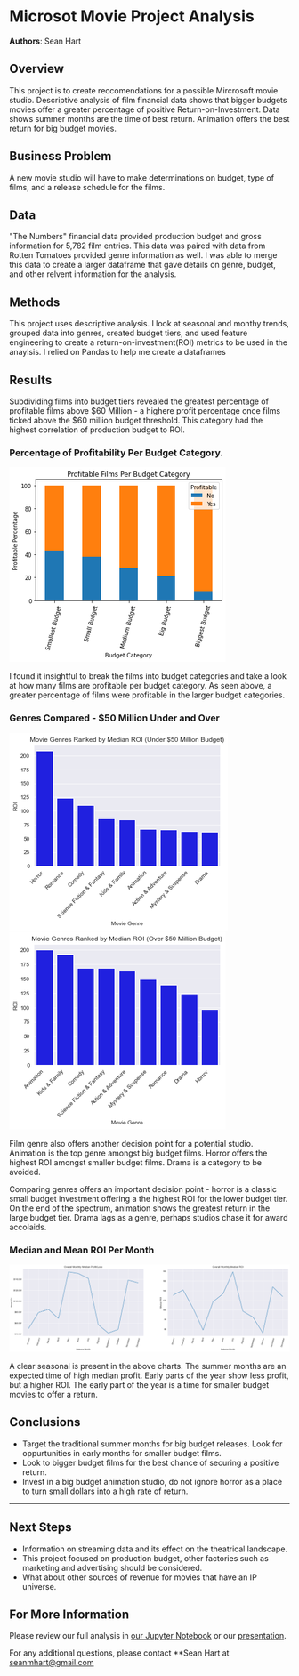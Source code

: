 # Microsot Movie Project Analysis

**Authors**: Sean Hart

## Overview

This project is to create reccomendations for a possible Mircrosoft movie studio. Descriptive analysis of film financial data shows that bigger budgets movies offer a greater percentage of positive Return-on-Investment. Data shows summer months are the time of best return. Animation offers the best return for big budget movies.

## Business Problem

A new movie studio will have to make determinations on budget, type of films, and a release schedule for the films.

## Data

"The Numbers" financial data  provided production budget and gross information for 5,782 film entries. This data was paired with data from Rotten Tomatoes provided genre information as well. I was able to merge this data to create a larger dataframe that gave details on genre, budget, and other relvent information for the analysis. 

## Methods

This project uses descriptive analysis. I look at seasonal and monthy trends, grouped data into genres, created budget tiers, and used feature engineering to create a return-on-investment(ROI) metrics to be used in the anaylsis. I relied on Pandas to help me create a dataframes 

## Results

Subdividing films into budget tiers revealed the greatest percentage of profitable films above $60 Million - a highere profit percentage once films ticked above the $60 million budget threshold. This category had the highest correlation of production budget to ROI. 

### Percentage of Profitability Per Budget Category.
![graph1](./images/Budget_Category.png)

I found it insightful to break the films into budget categories and take a look at how many films are profitable per budget category. As seen above, a greater percentage of films were profitable in the larger budget categories.  

### Genres Compared - $50 Million Under and Over
![graph4](./images/Small_Budget_Genre.png)
![graph5](./images/Big_Budget_Genre.png)

Film genre also offers another decision point for a potential studio. Animation is the top genre amongst big budget films. Horror offers the highest ROI amongst smaller budget films. Drama is a category to be avoided.

Comparing genres offers an important decision point - horror is a classic small budget investment offering a the highest ROI for the lower budget tier. On the end of the spectrum, animation shows the greatest return in the large budget tier. Drama lags as a genre, perhaps studios chase it for award accolaids. 

### Median and Mean ROI Per Month
![graph1](./images/Overall_Monthly_ROI.png)

A clear seasonal is present in the above charts. The summer months are an expected time of high median profit. Early parts of the year show less profit, but a higher ROI. The early part of the year is a time for smaller budget movies to offer a return.

## Conclusions

* Target the traditional summer months for big budget releases. Look for oppurtunities in early months for smaller budget films.
* Look to bigger budget films for the best chance of securing a positive return.
* Invest in a big budget animation studio, do not ignore horror as a place to turn small dollars into a high rate of return.
***

## Next Steps
* Information on streaming data and its effect on the theatrical landscape.
* This project focused on production budget, other factories such as marketing and advertising should be considered.
* What about other sources of revenue for movies that have an IP universe. 
## For More Information

Please review our full analysis in [our Jupyter Notebook](./microsoft_movie_studio_analysis.ipynb) or our [presentation](./Sean_Hart_Microsoft_Movie_Presentation.pdf).

For any additional questions, please contact **Sean Hart at seanmhart@gmail.com
